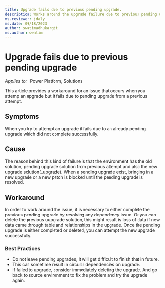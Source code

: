 ```yaml
---
title: Upgrade fails due to previous pending upgrade.
description: Works around the upgrade failure due to previous pending upgrade.
ms.reviewer: jdaly
ms.date: 09/18/2023
author: swatimadhukargit
ms.author: swatim
---
```

# Upgrade fails due to previous pending upgrade

_Applies to:_ &nbsp; Power Platform, Solutions

This article provides a workaround for an issue that occurs when you attemp an upgrade but it fails due to pending upgrade from a previous attempt.

## Symptoms

When you try to attempt an upgrade it fails due to an already pending upgrade which did not complete successfully.

## Cause

The reason behind this kind of failure is that the environment has the old solution, pending upgrade solution from previous attempt and also the new upgrade solution(_upgrade). When a pending upgrade exist, bringing in a new upgrade or a new patch is blocked until the pending upgrade is resolved.

## Workaround

In order to work around the issue, it is necessary to either complete the previous pending upgrade by resolving any dependency issue. Or you can delete the previous uupgrade solution, this might result is loss of data if new data came through table and relationships in the upgrade. Once the pending upgrade is either completed or deleted, you can attempt the new upgrade successfully.

### Best Practices

- Do not leave pending upgrades, it will get difficult to finish that in future.  
- This can sometime result in circular dependencies on upgrade.  
- If failed to upgrade, consider immediately deleting the upgrade. And go back to source environment to fix the problem and try the upgrade again.